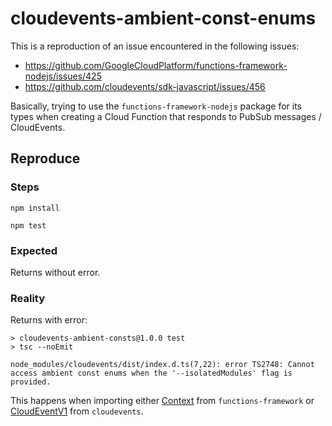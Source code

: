 # cloudevents-ambient-const-enums

This is a reproduction of an issue encountered in the following issues:
- https://github.com/GoogleCloudPlatform/functions-framework-nodejs/issues/425
- https://github.com/cloudevents/sdk-javascript/issues/456

Basically, trying to use the `functions-framework-nodejs` package for its types when creating a
Cloud Function that responds to PubSub messages / CloudEvents.

## Reproduce

### Steps

```shell
npm install
```

```shell
npm test
```

### Expected

Returns without error.

### Reality

Returns with error:

```shell
> cloudevents-ambient-consts@1.0.0 test
> tsc --noEmit

node_modules/cloudevents/dist/index.d.ts(7,22): error TS2748: Cannot access ambient const enums when the '--isolatedModules' flag is provided.
```

This happens when importing either [Context](https://github.com/GoogleCloudPlatform/functions-framework-nodejs/blob/198faee40c361d345063f03b0acb31eb45b92f83/src/functions.ts#L139) from `functions-framework` or [CloudEventV1](https://github.com/cloudevents/sdk-javascript/blob/b13bde9b4967f5c8b02b788a40a89dd4cec5b78a/src/index.ts#L34) from `cloudevents`.

